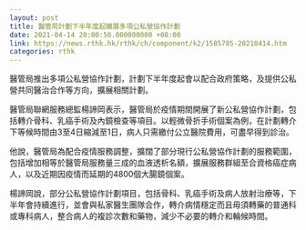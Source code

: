 ```yaml
---
layout: post
title: 醫管局計劃下半年度起擴展多項公私營協作計劃
date: 2021-04-14 20:00:50.000000000 +08:00
link: https://news.rthk.hk/rthk/ch/component/k2/1585785-20210414.htm
categories: rthk
---
```


醫管局推出多項公私營協作計劃，計劃下半年度起會以配合政府策略，及提供公私營共同醫治合作等方向，擴展相關計劃。

醫管局聯網服務總監楊諦岡表示，醫管局於疫情期間開展了新公私營協作計劃，包括轉介骨科、乳癌手術及內鏡檢查等項目。以輕微骨折手術個案為例，在計劃轉介下等候時間由3至4日縮減至1日，病人只需繳付公立醫院費用，可盡早得到診治。

他說，醫管局為配合疫情服務調整，擴闊了部分現行公私營協作計劃的服務範圍，包括增加相等於醫管局服務量三成的血液透析名額，擴展服務群組至合資格癌症病人，以及近期因疫情而延期的4800個大腸鏡個案。

楊諦岡說，部分公私營協作計劃項目，包括骨科、乳癌手術及病人放射治療等，下半年會持續進行，並會與私家醫生團隊合作，轉介病情穩定而且毋須轉藥的普通科或專科病人，整合病人的複診次數和藥物，減少不必要的轉介和輪候時間。
